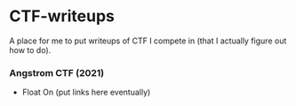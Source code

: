 # CTF-writeups
A place for me to put writeups of CTF I compete in (that I actually figure out how to do).

### Angstrom CTF (2021)
 - Float On (put links here eventually)
